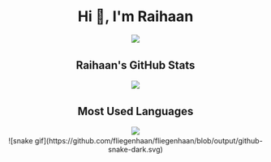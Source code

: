 <h1 align="center">Hi 👋, I'm Raihaan</h1>

<!-- Trophy -->
<p align="center">
  <img src="https://github-profile-trophy.vercel.app/?username=fliegenhaan&theme=radical&column=7"/>
</p>

<!-- GitHub Stats -->
<div align="center">
  <h2>Raihaan's GitHub Stats</h2>
  <img src="https://github-profile-summary-cards.vercel.app/api/cards/stats?username=fliegenhaan&theme=radical"/>
</div>

<!-- Most Used Languages -->
<div align="center">
  <h2>Most Used Languages</h2>
  <img src="https://github-readme-stats.vercel.app/api/top-langs/?username=fliegenhaan&layout=compact&theme=radical"/>
</div>

<!-- Snake -->
<div align="center">
  ![snake gif](https://github.com/fliegenhaan/fliegenhaan/blob/output/github-snake-dark.svg)
</div>
